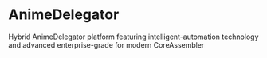 # AnimeDelegator
Hybrid AnimeDelegator platform featuring intelligent-automation technology and advanced enterprise-grade for modern CoreAssembler
